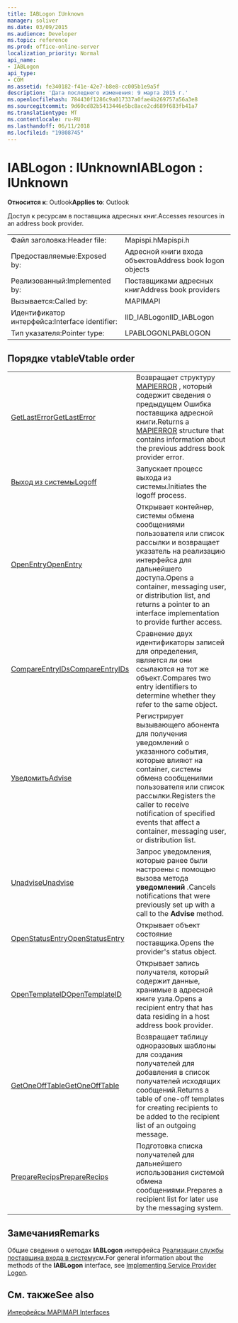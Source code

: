 ```yaml
---
title: IABLogon IUnknown
manager: soliver
ms.date: 03/09/2015
ms.audience: Developer
ms.topic: reference
ms.prod: office-online-server
localization_priority: Normal
api_name:
- IABLogon
api_type:
- COM
ms.assetid: fe340182-f41e-42e7-b8e8-cc005b1e9a5f
description: 'Дата последнего изменения: 9 марта 2015 г.'
ms.openlocfilehash: 784430f1286c9a017337a0fae4b269757a56a3e8
ms.sourcegitcommit: 9d60cd82b5413446e5bc8ace2cd689f683fb41a7
ms.translationtype: MT
ms.contentlocale: ru-RU
ms.lasthandoff: 06/11/2018
ms.locfileid: "19808745"
---
```

# <a name="iablogon--iunknown"></a><span data-ttu-id="a7fe2-103">IABLogon : IUnknown</span><span class="sxs-lookup"><span data-stu-id="a7fe2-103">IABLogon : IUnknown</span></span>

  
  
<span data-ttu-id="a7fe2-104">**Относится к**: Outlook</span><span class="sxs-lookup"><span data-stu-id="a7fe2-104">**Applies to**: Outlook</span></span> 
  
<span data-ttu-id="a7fe2-105">Доступ к ресурсам в поставщика адресных книг.</span><span class="sxs-lookup"><span data-stu-id="a7fe2-105">Accesses resources in an address book provider.</span></span>
  
|||
|:-----|:-----|
|<span data-ttu-id="a7fe2-106">Файл заголовка:</span><span class="sxs-lookup"><span data-stu-id="a7fe2-106">Header file:</span></span>  <br/> |<span data-ttu-id="a7fe2-107">Mapispi.h</span><span class="sxs-lookup"><span data-stu-id="a7fe2-107">Mapispi.h</span></span>  <br/> |
|<span data-ttu-id="a7fe2-108">Предоставляемые:</span><span class="sxs-lookup"><span data-stu-id="a7fe2-108">Exposed by:</span></span>  <br/> |<span data-ttu-id="a7fe2-109">Адресной книги входа объектов</span><span class="sxs-lookup"><span data-stu-id="a7fe2-109">Address book logon objects</span></span>  <br/> |
|<span data-ttu-id="a7fe2-110">Реализованный:</span><span class="sxs-lookup"><span data-stu-id="a7fe2-110">Implemented by:</span></span>  <br/> |<span data-ttu-id="a7fe2-111">Поставщиками адресных книг</span><span class="sxs-lookup"><span data-stu-id="a7fe2-111">Address book providers</span></span>  <br/> |
|<span data-ttu-id="a7fe2-112">Вызывается:</span><span class="sxs-lookup"><span data-stu-id="a7fe2-112">Called by:</span></span>  <br/> |<span data-ttu-id="a7fe2-113">MAPI</span><span class="sxs-lookup"><span data-stu-id="a7fe2-113">MAPI</span></span>  <br/> |
|<span data-ttu-id="a7fe2-114">Идентификатор интерфейса:</span><span class="sxs-lookup"><span data-stu-id="a7fe2-114">Interface identifier:</span></span>  <br/> |<span data-ttu-id="a7fe2-115">IID_IABLogon</span><span class="sxs-lookup"><span data-stu-id="a7fe2-115">IID_IABLogon</span></span>  <br/> |
|<span data-ttu-id="a7fe2-116">Тип указателя:</span><span class="sxs-lookup"><span data-stu-id="a7fe2-116">Pointer type:</span></span>  <br/> |<span data-ttu-id="a7fe2-117">LPABLOGON</span><span class="sxs-lookup"><span data-stu-id="a7fe2-117">LPABLOGON</span></span>  <br/> |
   
## <a name="vtable-order"></a><span data-ttu-id="a7fe2-118">Порядке vtable</span><span class="sxs-lookup"><span data-stu-id="a7fe2-118">Vtable order</span></span>

|||
|:-----|:-----|
|[<span data-ttu-id="a7fe2-119">GetLastError</span><span class="sxs-lookup"><span data-stu-id="a7fe2-119">GetLastError</span></span>](iablogon-getlasterror.md) <br/> |<span data-ttu-id="a7fe2-120">Возвращает структуру [MAPIERROR](mapierror.md) , который содержит сведения о предыдущем Ошибка поставщика адресной книги.</span><span class="sxs-lookup"><span data-stu-id="a7fe2-120">Returns a [MAPIERROR](mapierror.md) structure that contains information about the previous address book provider error.</span></span>  <br/> |
|[<span data-ttu-id="a7fe2-121">Выход из системы</span><span class="sxs-lookup"><span data-stu-id="a7fe2-121">Logoff</span></span>](iablogon-logoff.md) <br/> |<span data-ttu-id="a7fe2-122">Запускает процесс выхода из системы.</span><span class="sxs-lookup"><span data-stu-id="a7fe2-122">Initiates the logoff process.</span></span>  <br/> |
|[<span data-ttu-id="a7fe2-123">OpenEntry</span><span class="sxs-lookup"><span data-stu-id="a7fe2-123">OpenEntry</span></span>](iablogon-openentry.md) <br/> |<span data-ttu-id="a7fe2-124">Открывает контейнер, системы обмена сообщениями пользователя или список рассылки и возвращает указатель на реализацию интерфейса для дальнейшего доступа.</span><span class="sxs-lookup"><span data-stu-id="a7fe2-124">Opens a container, messaging user, or distribution list, and returns a pointer to an interface implementation to provide further access.</span></span>  <br/> |
|[<span data-ttu-id="a7fe2-125">CompareEntryIDs</span><span class="sxs-lookup"><span data-stu-id="a7fe2-125">CompareEntryIDs</span></span>](iablogon-compareentryids.md) <br/> |<span data-ttu-id="a7fe2-126">Сравнение двух идентификаторы записей для определения, является ли они ссылаются на тот же объект.</span><span class="sxs-lookup"><span data-stu-id="a7fe2-126">Compares two entry identifiers to determine whether they refer to the same object.</span></span>  <br/> |
|[<span data-ttu-id="a7fe2-127">Уведомить</span><span class="sxs-lookup"><span data-stu-id="a7fe2-127">Advise</span></span>](iablogon-advise.md) <br/> |<span data-ttu-id="a7fe2-128">Регистрирует вызывающего абонента для получения уведомлений о указанного события, которые влияют на container, системы обмена сообщениями пользователя или список рассылки.</span><span class="sxs-lookup"><span data-stu-id="a7fe2-128">Registers the caller to receive notification of specified events that affect a container, messaging user, or distribution list.</span></span>  <br/> |
|[<span data-ttu-id="a7fe2-129">Unadvise</span><span class="sxs-lookup"><span data-stu-id="a7fe2-129">Unadvise</span></span>](iablogon-unadvise.md) <br/> |<span data-ttu-id="a7fe2-130">Запрос уведомления, которые ранее были настроены с помощью вызова метода **уведомлений** .</span><span class="sxs-lookup"><span data-stu-id="a7fe2-130">Cancels notifications that were previously set up with a call to the **Advise** method.</span></span>  <br/> |
|[<span data-ttu-id="a7fe2-131">OpenStatusEntry</span><span class="sxs-lookup"><span data-stu-id="a7fe2-131">OpenStatusEntry</span></span>](iablogon-openstatusentry.md) <br/> |<span data-ttu-id="a7fe2-132">Открывает объект состояние поставщика.</span><span class="sxs-lookup"><span data-stu-id="a7fe2-132">Opens the provider's status object.</span></span>  <br/> |
|[<span data-ttu-id="a7fe2-133">OpenTemplateID</span><span class="sxs-lookup"><span data-stu-id="a7fe2-133">OpenTemplateID</span></span>](iablogon-opentemplateid.md) <br/> |<span data-ttu-id="a7fe2-134">Открывает запись получателя, который содержит данные, хранимые в адресной книге узла.</span><span class="sxs-lookup"><span data-stu-id="a7fe2-134">Opens a recipient entry that has data residing in a host address book provider.</span></span>  <br/> |
|[<span data-ttu-id="a7fe2-135">GetOneOffTable</span><span class="sxs-lookup"><span data-stu-id="a7fe2-135">GetOneOffTable</span></span>](iablogon-getoneofftable.md) <br/> |<span data-ttu-id="a7fe2-136">Возвращает таблицу одноразовых шаблоны для создания получателей для добавления в список получателей исходящих сообщений.</span><span class="sxs-lookup"><span data-stu-id="a7fe2-136">Returns a table of one-off templates for creating recipients to be added to the recipient list of an outgoing message.</span></span>  <br/> |
|[<span data-ttu-id="a7fe2-137">PrepareRecips</span><span class="sxs-lookup"><span data-stu-id="a7fe2-137">PrepareRecips</span></span>](iablogon-preparerecips.md) <br/> |<span data-ttu-id="a7fe2-138">Подготовка списка получателей для дальнейшего использования системой обмена сообщениями.</span><span class="sxs-lookup"><span data-stu-id="a7fe2-138">Prepares a recipient list for later use by the messaging system.</span></span>  <br/> |
   
## <a name="remarks"></a><span data-ttu-id="a7fe2-139">Замечания</span><span class="sxs-lookup"><span data-stu-id="a7fe2-139">Remarks</span></span>

<span data-ttu-id="a7fe2-140">Общие сведения о методах **IABLogon** интерфейса [Реализации службы поставщика входа в систему](implementing-service-provider-logon.md)см.</span><span class="sxs-lookup"><span data-stu-id="a7fe2-140">For general information about the methods of the **IABLogon** interface, see [Implementing Service Provider Logon](implementing-service-provider-logon.md).</span></span>
  
## <a name="see-also"></a><span data-ttu-id="a7fe2-141">См. также</span><span class="sxs-lookup"><span data-stu-id="a7fe2-141">See also</span></span>



[<span data-ttu-id="a7fe2-142">Интерфейсы MAPI</span><span class="sxs-lookup"><span data-stu-id="a7fe2-142">MAPI Interfaces</span></span>](mapi-interfaces.md)

